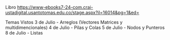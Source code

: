 Libro 
https://www-ebooks7-24-com.crai-ustadigital.usantotomas.edu.co/stage.aspx?il=16014&pg=1&ed=

Temas Vistos
3 de Julio - Arreglos (Vectores Matrices y multidimencionales)
4 de Julio - Pilas y Colas
5 de Julio - Nodos y Punteros
8 de Julio - Listas
